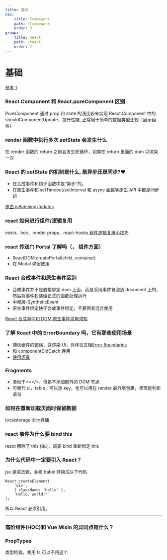```yaml
---
title: 基础
nav:
    title: Framework
    path: /framework
    order: 3
group:
    title: React
    path: /react
    order: 2
---
```


# 基础

[参考 1](https://juejin.cn/post/6844903890467454989)

### React.Component 和 React.pureComponent 区别

PureComponent 通过 prop 和 state 的浅比较来实现 React.Component 中的 shouldComponentUpdate，提升性能, 正常用于简单的数据类型比较（展示组件）

### render 函数中执行多次 setState 会发生什么

在 render 函数的 return 之前会发生死循环，如果在 return 里面的 dom 只渲染一次

### React 的 setState 的机制是什么, 是异步还是同步?❤️

-   在合成事件和钩子函数中是“异步”的，
-   在原生事件和 setTimeout/setInterval 和 async 函数等原生 API 中都是同步的

[原由 isBatchingUpdates](https://zhuanlan.zhihu.com/p/82089614)

### react 如何进行组件/逻辑复用

mixin、hoc、render props、react-hooks
[组件逻辑复用小技巧](https://my.oschina.net/u/4663041/blog/4588963)

### react 传送门 Portal 了解吗（， 组件方面）

-   ReactDOM.createPortal(child, container)
-   在 Modal 弹窗使用

### React 合成事件和原生事件区别

-   合成事件并不是直接绑定 dom 上面，而是采用事件冒泡到 document 上的，然后将事件封装给正式的函数处理运行
-   中间层-SyntheticEvent
-   原生事件绑定快于合成事件绑定，不要两者混合使用

[React 合成事件和 DOM 原生事件混用须知](https://juejin.cn/post/6844903502729183239)

### 了解 React 中的 ErrorBoundary 吗，它有那些使用场景

-   捕获组件的错误，并渲染 UI，具体见文档[Error Boundaries](https://react.docschina.org/docs/error-boundaries.html)
-   和 componentDidCatch 连用
-   [使用场景](https://juejin.cn/post/6844904014581088270#heading-10)

### Fragments

-   类似于<></>，但是不添加额外的 DOM 节点
-   可替代 ul，table，可以放 key，也可以用在 render 最外层包裹，里面是判断语句

### 如何在重新加载页面时保留数据

localstorage 本地存储

### react 事件为什么要 bind this

react 解除了 this 指向，需要 bind 重新绑定 this

### 为什么代码中一定要引入 React？

jsx 是语法糖，会被 babel 转换成以下代码

```
React.createElement(
    'div',
    { className: 'hello' },
    'Hello, world!'
);
```

所以 React 必须引用。

---

### 高阶组件(HOC)和 Vue Mixin 的异同点是什么？

### PropTypes

类型检查，使用 ts 可以不用这个
